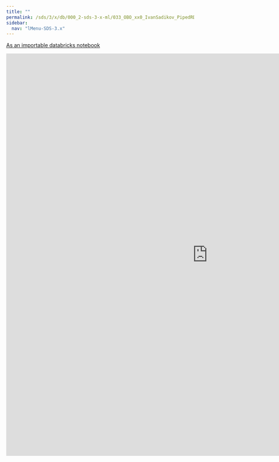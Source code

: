 ```yaml
---
title: ""
permalink: /sds/3/x/db/000_2-sds-3-x-ml/033_OBO_xx0_IvanSadikov_PipedRDDhelp/
sidebar:
  nav: "lMenu-SDS-3.x"
---
```


[As an importable databricks notebook](https://lamastex.github.io/scalable-data-science/sds/3/x/db/000_2-sds-3-x-ml/033_OBO_xx0_IvanSadikov_PipedRDDhelp.html)

<iframe src="https://lamastex.github.io/scalable-data-science/sds/3/x/db/000_2-sds-3-x-ml/033_OBO_xx0_IvanSadikov_PipedRDDhelp.html" width="1080" height="1080" frameborder="0"></iframe>
